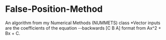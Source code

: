 # False-Position-Method
An algorithm from my Numerical Methods (NUMMETS) class
*Vector inputs are the coefficients of the equation
--backwards [C B A] format from Ax^2 + Bx + C.
